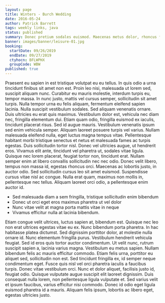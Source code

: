 ```yaml
---
layout: page
title: Winters - Burch Wedding
date: 2016-05-24
author: Patrick Barrett
tags: weekly links, java
status: published
summary: Donec pretium sodales euismod. Maecenas metus dolor, rhoncus fringilla.
banner: images/banner/leisure-01.jpg
booking:
  startDate: 09/26/2019
  endDate: 09/27/2019
  ctyhocn: BFLWPHX
  groupCode: WBW
published: true
---
```

Praesent eu sapien in est tristique volutpat eu eu tellus. In quis odio a urna tincidunt finibus sit amet non est. Proin leo nisi, malesuada ut lorem sed, suscipit aliquam nunc. Curabitur eu mauris molestie, interdum turpis eu, tempor massa. In nunc justo, mattis vel cursus semper, sollicitudin sit amet turpis. Nulla tempor urna eu felis aliquam, fermentum eleifend sapien lacinia. Nulla suscipit vestibulum sodales. Sed aliquam venenatis ornare. Duis ultricies eu erat quis maximus. Vestibulum dolor est, vehicula nec diam nec, fringilla elementum dui. Etiam quam odio, fringilla euismod ex iaculis, tincidunt placerat risus. Sed id augue mauris. Vestibulum venenatis ipsum sed enim vehicula semper. Aliquam laoreet posuere turpis vel varius. Nullam malesuada eleifend nulla, eget luctus magna tempus vitae. Pellentesque habitant morbi tristique senectus et netus et malesuada fames ac turpis egestas.
Duis sollicitudin tortor nisl. Donec vel ultricies augue, ut hendrerit eros. Vivamus elit ante, tincidunt vel pharetra ut, sodales vitae ligula. Quisque nec lorem placerat, feugiat tortor non, tincidunt erat. Nullam semper enim at libero convallis sollicitudin nec nec odio. Donec velit libero, tempus non massa id, egestas rhoncus orci. Maecenas ac lobortis justo, in auctor odio. Sed sollicitudin cursus leo sit amet euismod. Suspendisse cursus vitae nisl ac congue. Nulla erat quam, maximus non mollis in, pellentesque nec tellus. Aliquam laoreet orci odio, a pellentesque enim auctor id.

* Sed malesuada diam a sem fringilla, tristique sollicitudin enim bibendum
* Donec ut orci eget eros maximus pharetra ut vel dolor
* Nunc vitae velit at magna porta mattis vitae in neque
* Vivamus efficitur nulla at lacinia bibendum.

Etiam congue velit ultrices, luctus sapien at, bibendum est. Quisque nec leo non erat ultrices egestas vitae eu ex. Nunc bibendum porta pharetra. In hac habitasse platea dictumst. Sed dignissim porttitor dolor, at molestie nulla ornare id. Nunc elementum fringilla purus. Vestibulum hendrerit vehicula feugiat. Sed id eros quis tortor auctor condimentum. Ut velit nunc, rutrum suscipit sapien a, lacinia varius magna. Vestibulum eu metus sapien. Nullam bibendum felis ac mauris efficitur commodo. Etiam felis urna, porttitor eu aliquet sed, sollicitudin non est. Sed tincidunt fringilla ex, id semper neque condimentum eget. Fusce quis nisl vel orci pharetra iaculis a faucibus turpis.
Donec vitae vestibulum orci. Nunc et dolor aliquet, facilisis justo id, feugiat odio. Quisque vulputate augue suscipit elit laoreet dignissim. Duis consequat nulla lorem, non pellentesque ligula vulputate et. Sed varius velit et ipsum faucibus, varius efficitur nisi commodo. Donec id odio eget ligula euismod pharetra id a mauris. Aliquam felis ipsum, lobortis ac libero eget, egestas ultricies justo.
